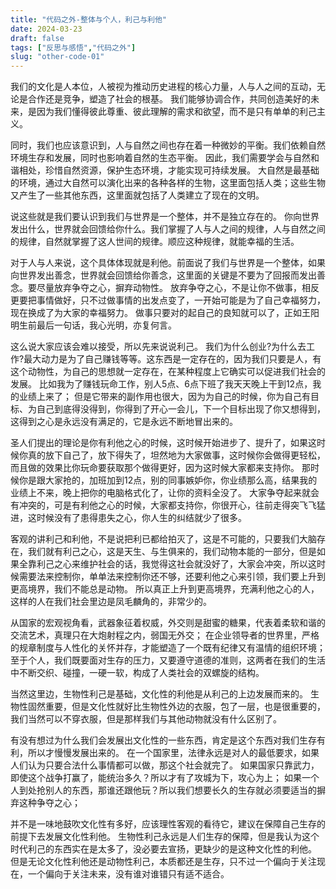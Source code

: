 ```yaml
---
title: "代码之外-整体与个人，利己与利他"
date: 2024-03-23
draft: false
tags: ["反思与感悟","代码之外"]
slug: "other-code-01"
---
```



我们的文化是人本位，人被视为推动历史进程的核心力量，人与人之间的互动，无论是合作还是竞争，塑造了社会的根基。
我们能够协调合作，共同创造美好的未来，是因为我们懂得彼此尊重、彼此理解的需求和欲望，而不是只有单单的利己主义。

同时，我们也应该意识到，人与自然之间也存在着一种微妙的平衡。我们依赖自然环境生存和发展，同时也影响着自然的生态平衡。
因此，我们需要学会与自然和谐相处，珍惜自然资源，保护生态环境，才能实现可持续发展。
大自然是最基础的环境，通过大自然可以演化出来的各种各样的生物，这里面包括人类；这些生物又产生了一些其他东西，这里面就包括了人类建立了现在的文明。

说这些就是我们要认识到我们与世界是一个整体，并不是独立存在的。
你向世界发出什么，世界就会回馈给你什么。我们掌握了人与人之间的规律，人与自然之间的规律，自然就掌握了这人世间的规律。顺应这种规律，就能幸福的生活。

对于人与人来说，这个具体体现就是利他。前面说了我们与世界是一个整体，如果向世界发出善念，世界就会回馈给你善念，这里面的关键是不要为了回报而发出善念。要尽量放弃争夺之心，摒弃动物性。
放弃争夺之心，不是让你不做事，相反更要把事情做好，只不过做事情的出发点变了，一开始可能是为了自己幸福努力，现在换成了为大家的幸福努力。
做事只要对的起自己的良知就可以了，正如王阳明生前最后一句话，我心光明，亦复何言。

这么说大家应该会难以接受，所以先来说说利己。
我们为什么创业?为什么去工作?最大动力是为了自己赚钱等等。这东西是一定存在的，因为我们只要是人，有这个动物性，为自己的思想就一定存在，在某种程度上它确实可以促进我们社会的发展。
比如我为了赚钱玩命工作，别人5点、6点下班了我天天晚上干到12点，我的业绩上来了；
但是它带来的副作用也很大，因为为自己的时候，你为自己有目标、为自己到底得没得到，你得到了开心一会儿，下一个目标出现了你又想得到，这得到之心是永远没有满足的，它是永远不断地冒出来的。

圣人们提出的理论是你有利他之心的时候，这时候开始进步了、提升了，如果这时候你真的放下自己了，放下得失了，坦然地为大家做事，这时候你会做得更轻松，而且做的效果比你玩命要获取那个做得更好，因为这时候大家都来支持你。
那时候你是跟大家抢的，加班加到12点，别的同事嫉妒你，你业绩那么高，结果我的业绩上不来，晚上把你的电脑格式化了，让你的资料全没了。
大家争夺起来就会有冲突的，可是有利他之心的时候，大家都支持你，你很开心，往前走得突飞飞猛进，这时候没有了患得患失之心，你人生的纠结就少了很多。

客观的讲利己和利他，不是说把利已都给拍灭了，这是不可能的，只要我们大脑存在，我们就有利己之心，这是天生、与生俱来的，我们动物本能的一部分，但是如果全靠利己之心来维护社会的话，我觉得这社会就没好了，大家会冲突，所以这时候需要法来控制你，单单法来控制你还不够，还要利他之心来引领，我们要上升到更高境界，我们不能总是动物。
所以真正上升到更高境界，充满利他之心的人，这样的人在我们社会里边是凤毛麟角的，非常少的。

从国家的宏观视角看，武器象征着权威，外交则是甜蜜的糖果，代表着柔软和谐的交流艺术，真理只在大炮射程之内，弱国无外交；
在企业领导者的世界里，严格的规章制度与人性化的关怀并存，才能塑造了一个既有纪律又有温情的组织环境；
至于个人，我们既要面对生存的压力，又要遵守道德的准则，这两者在我们的生活中不断交织、碰撞，一硬一软，构成了人类社会的双螺旋的结构。

当然这里边，生物性利己是基础，文化性的利他是从利己的上边发展而来的。
生物性固然重要，但是文化性就好比生物性外边的衣服，包了一层，也是很重要的，我们当然可以不穿衣服，但是那样我们与其他动物就没有什么区别了。

有没有想过为什么我们会发展出文化性的一些东西，肯定是这个东西对我们生存有利，所以才慢慢发展出来的。
在一个国家里，法律永远是对人的最低要求，如果人们认为只要合法什么事情都可以做，那这个社会就完了。
如果国家只靠武力，即使这个战争打赢了，能统治多久？所以才有了攻城为下，攻心为上；
如果一个人到处抢别人的东西，那谁还跟他玩？所以我们想要长久的生存就必须要适当的摒弃这种争夺之心；

并不是一味地鼓吹文化性有多好，应该理性客观的看待它，建议在保障自己生存的前提下去发展文化性利他。
生物性利己永远是人们生存的保障，但是我认为这个时代利己的东西实在是太多了，没必要去宣扬，更缺少的是这种文化性的利他。
但是无论文化性利他还是动物性利己，本质都还是生存，只不过一个偏向于关注现在，一个偏向于关注未来，没有谁对谁错只有适不适合。